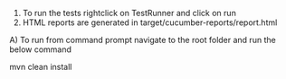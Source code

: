 1) To run the tests rightclick on TestRunner and click on run
2) HTML reports are generated in target/cucumber-reports/report.html

A) To run from command prompt navigate to the root folder and run the below command

mvn clean install
